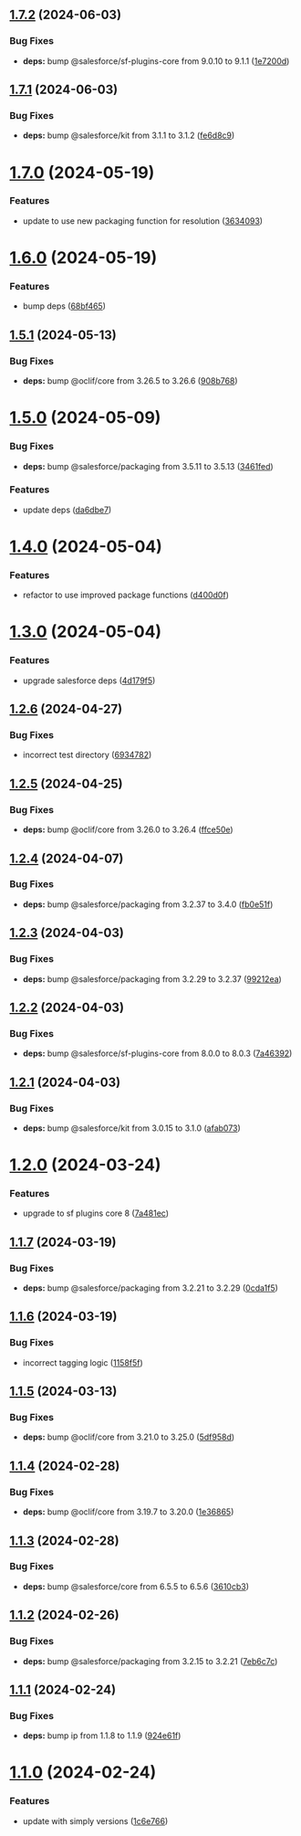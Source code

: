 ## [1.7.2](https://github.com/SimplySF/simply-package/compare/1.7.1...1.7.2) (2024-06-03)


### Bug Fixes

* **deps:** bump @salesforce/sf-plugins-core from 9.0.10 to 9.1.1 ([1e7200d](https://github.com/SimplySF/simply-package/commit/1e7200d360c9c0f66f24300eae2a6fa7c44c9d8a))



## [1.7.1](https://github.com/SimplySF/simply-package/compare/1.7.0...1.7.1) (2024-06-03)


### Bug Fixes

* **deps:** bump @salesforce/kit from 3.1.1 to 3.1.2 ([fe6d8c9](https://github.com/SimplySF/simply-package/commit/fe6d8c9d3e35f8c64b4ea83d1b0f8808315da75c))



# [1.7.0](https://github.com/SimplySF/simply-package/compare/1.6.0...1.7.0) (2024-05-19)


### Features

* update to use new packaging function for resolution ([3634093](https://github.com/SimplySF/simply-package/commit/363409370f8dcbbfe27898cbe788f0b8ad3ee99b))



# [1.6.0](https://github.com/SimplySF/simply-package/compare/1.5.1...1.6.0) (2024-05-19)


### Features

* bump deps ([68bf465](https://github.com/SimplySF/simply-package/commit/68bf465b7b8bdd9679e520507c24a3b598396584))



## [1.5.1](https://github.com/SimplySF/simply-package/compare/1.5.0...1.5.1) (2024-05-13)


### Bug Fixes

* **deps:** bump @oclif/core from 3.26.5 to 3.26.6 ([908b768](https://github.com/SimplySF/simply-package/commit/908b768da2e67686ce2b2ca0aac20e1faa70e0a4))



# [1.5.0](https://github.com/SimplySF/simply-package/compare/1.4.0...1.5.0) (2024-05-09)


### Bug Fixes

* **deps:** bump @salesforce/packaging from 3.5.11 to 3.5.13 ([3461fed](https://github.com/SimplySF/simply-package/commit/3461fedf0a8af8430892d674a22e387a81d45914))


### Features

* update deps ([da6dbe7](https://github.com/SimplySF/simply-package/commit/da6dbe74c696c7f41bdaa822bc5a426f9f1c339d))



# [1.4.0](https://github.com/SimplySF/simply-package/compare/1.3.0...1.4.0) (2024-05-04)


### Features

* refactor to use improved package functions ([d400d0f](https://github.com/SimplySF/simply-package/commit/d400d0fc318389e1154481b600e64d69af7ccbf4))



# [1.3.0](https://github.com/SimplySF/simply-package/compare/1.2.6...1.3.0) (2024-05-04)


### Features

* upgrade salesforce deps ([4d179f5](https://github.com/SimplySF/simply-package/commit/4d179f5ecb53a9212eae999108d451645f4d917c))



## [1.2.6](https://github.com/SimplySF/simply-package/compare/1.2.5...1.2.6) (2024-04-27)


### Bug Fixes

* incorrect test directory ([6934782](https://github.com/SimplySF/simply-package/commit/6934782ddade422faa44f0bbdda4d74b10b56a5c))



## [1.2.5](https://github.com/SimplySF/simply-package/compare/1.2.4...1.2.5) (2024-04-25)


### Bug Fixes

* **deps:** bump @oclif/core from 3.26.0 to 3.26.4 ([ffce50e](https://github.com/SimplySF/simply-package/commit/ffce50eac231eb68013b7a596019635782355f08))



## [1.2.4](https://github.com/SimplySF/simply-package/compare/1.2.3...1.2.4) (2024-04-07)


### Bug Fixes

* **deps:** bump @salesforce/packaging from 3.2.37 to 3.4.0 ([fb0e51f](https://github.com/SimplySF/simply-package/commit/fb0e51f31bb3d12316860d81c4c0dfed2525f269))



## [1.2.3](https://github.com/SimplySF/simply-package/compare/1.2.2...1.2.3) (2024-04-03)


### Bug Fixes

* **deps:** bump @salesforce/packaging from 3.2.29 to 3.2.37 ([99212ea](https://github.com/SimplySF/simply-package/commit/99212ea64af2dc8bc91b979daf9c03854e2ab264))



## [1.2.2](https://github.com/SimplySF/simply-package/compare/1.2.1...1.2.2) (2024-04-03)


### Bug Fixes

* **deps:** bump @salesforce/sf-plugins-core from 8.0.0 to 8.0.3 ([7a46392](https://github.com/SimplySF/simply-package/commit/7a46392d40b624b46fad9b2f26e6c1667229a96c))



## [1.2.1](https://github.com/SimplySF/simply-package/compare/1.2.0...1.2.1) (2024-04-03)


### Bug Fixes

* **deps:** bump @salesforce/kit from 3.0.15 to 3.1.0 ([afab073](https://github.com/SimplySF/simply-package/commit/afab0733d2451a5a971a3c140242fb819237bf09))



# [1.2.0](https://github.com/SimplySF/simply-package/compare/1.1.7...1.2.0) (2024-03-24)


### Features

* upgrade to sf plugins core 8 ([7a481ec](https://github.com/SimplySF/simply-package/commit/7a481ec2fce94db8002ed4fbc059dc6faaad598d))



## [1.1.7](https://github.com/SimplySF/simply-package/compare/1.1.6...1.1.7) (2024-03-19)


### Bug Fixes

* **deps:** bump @salesforce/packaging from 3.2.21 to 3.2.29 ([0cda1f5](https://github.com/SimplySF/simply-package/commit/0cda1f5defb84fe3eac45e2dcb1ae8063ec6a672))



## [1.1.6](https://github.com/SimplySF/simply-package/compare/1.1.5...1.1.6) (2024-03-19)


### Bug Fixes

* incorrect tagging logic ([1158f5f](https://github.com/SimplySF/simply-package/commit/1158f5fd2b2b42d1d75aab469df4d1085caf9494))



## [1.1.5](https://github.com/SimplySF/simply-package/compare/1.1.4...1.1.5) (2024-03-13)


### Bug Fixes

* **deps:** bump @oclif/core from 3.21.0 to 3.25.0 ([5df958d](https://github.com/SimplySF/simply-package/commit/5df958d2d58504762b643bcad26793453376afce))



## [1.1.4](https://github.com/SimplySF/simply-package/compare/1.1.3...1.1.4) (2024-02-28)


### Bug Fixes

* **deps:** bump @oclif/core from 3.19.7 to 3.20.0 ([1e36865](https://github.com/SimplySF/simply-package/commit/1e368655f1ba99357eb728a5e5134835caccfe7e))



## [1.1.3](https://github.com/SimplySF/simply-package/compare/1.1.2...1.1.3) (2024-02-28)


### Bug Fixes

* **deps:** bump @salesforce/core from 6.5.5 to 6.5.6 ([3610cb3](https://github.com/SimplySF/simply-package/commit/3610cb34a12d2a02b17e8f9457ca333c54a5b1b2))



## [1.1.2](https://github.com/SimplySF/simply-package/compare/1.1.1...1.1.2) (2024-02-26)


### Bug Fixes

* **deps:** bump @salesforce/packaging from 3.2.15 to 3.2.21 ([7eb6c7c](https://github.com/SimplySF/simply-package/commit/7eb6c7cec464253121f5797cd29ced1e2e99b27f))



## [1.1.1](https://github.com/SimplySF/simply-package/compare/1.1.0...1.1.1) (2024-02-24)


### Bug Fixes

* **deps:** bump ip from 1.1.8 to 1.1.9 ([924e61f](https://github.com/SimplySF/simply-package/commit/924e61fb2e465781a80c9486406c3011c20e3a4e))



# [1.1.0](https://github.com/SimplySF/simply-package/compare/1c6e766aba0597fa96a5a4e37bacf1eaa61d0173...1.1.0) (2024-02-24)


### Features

* update with simply versions ([1c6e766](https://github.com/SimplySF/simply-package/commit/1c6e766aba0597fa96a5a4e37bacf1eaa61d0173))



